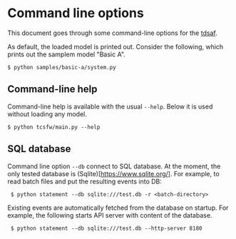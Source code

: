 # Command line options

This document goes through some command-line options for the [tdsaf](README.md).

As default, the loaded model is printed out. Consider the following, which prints out the samplem model "Basic A".

```
$ python samples/basic-a/system.py
```

## Command-line help

Command-line help is available with the usual `--help`. Below it is used without loading any model.

```
$ python tcsfw/main.py --help
```

## SQL database

Command line option `--db` connect to SQL database.
At the moment, the only tested database is (Sqlite)[https://www.sqlite.org/].
For example, to read batch files and put the resulting events into DB:

     $ python statement --db sqlite:///test.db -r <batch-directory>

Existing events are automatically fetched from the database on startup.
For example, the following starts API server with content of the database.


     $ python statement --db sqlite:///test.db --http-server 8180
